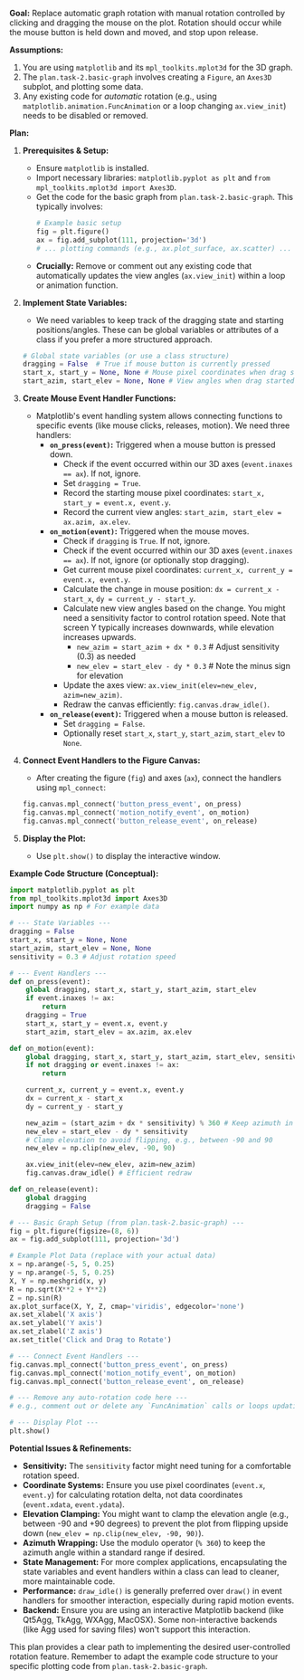 **Goal:** Replace automatic graph rotation with manual rotation controlled by clicking and dragging the mouse on the plot. Rotation should occur while the mouse button is held down and moved, and stop upon release.

**Assumptions:**

1.  You are using `matplotlib` and its `mpl_toolkits.mplot3d` for the 3D graph.
2.  The `plan.task-2.basic-graph` involves creating a `Figure`, an `Axes3D` subplot, and plotting some data.
3.  Any existing code for *automatic* rotation (e.g., using `matplotlib.animation.FuncAnimation` or a loop changing `ax.view_init`) needs to be disabled or removed.

**Plan:**

1.  **Prerequisites & Setup:**
    * Ensure `matplotlib` is installed.
    * Import necessary libraries: `matplotlib.pyplot as plt` and `from mpl_toolkits.mplot3d import Axes3D`.
    * Get the code for the basic graph from `plan.task-2.basic-graph`. This typically involves:
        ```python
        # Example basic setup
        fig = plt.figure()
        ax = fig.add_subplot(111, projection='3d')
        # ... plotting commands (e.g., ax.plot_surface, ax.scatter) ...
        ```
    * **Crucially:** Remove or comment out any existing code that automatically updates the view angles (`ax.view_init`) within a loop or animation function.

2.  **Implement State Variables:**
    * We need variables to keep track of the dragging state and starting positions/angles. These can be global variables or attributes of a class if you prefer a more structured approach.
    ```python
    # Global state variables (or use a class structure)
    dragging = False  # True if mouse button is currently pressed
    start_x, start_y = None, None # Mouse pixel coordinates when drag started
    start_azim, start_elev = None, None # View angles when drag started
    ```

3.  **Create Mouse Event Handler Functions:**
    * Matplotlib's event handling system allows connecting functions to specific events (like mouse clicks, releases, motion). We need three handlers:
        * **`on_press(event)`:** Triggered when a mouse button is pressed down.
            * Check if the event occurred within our 3D axes (`event.inaxes == ax`). If not, ignore.
            * Set `dragging = True`.
            * Record the starting mouse pixel coordinates: `start_x, start_y = event.x, event.y`.
            * Record the current view angles: `start_azim, start_elev = ax.azim, ax.elev`.
        * **`on_motion(event)`:** Triggered when the mouse moves.
            * Check if `dragging` is `True`. If not, ignore.
            * Check if the event occurred within our 3D axes (`event.inaxes == ax`). If not, ignore (or optionally stop dragging).
            * Get current mouse pixel coordinates: `current_x, current_y = event.x, event.y`.
            * Calculate the change in mouse position: `dx = current_x - start_x`, `dy = current_y - start_y`.
            * Calculate new view angles based on the change. You might need a sensitivity factor to control rotation speed. Note that screen Y typically increases downwards, while elevation increases upwards.
                * `new_azim = start_azim + dx * 0.3` # Adjust sensitivity (0.3) as needed
                * `new_elev = start_elev - dy * 0.3` # Note the minus sign for elevation
            * Update the axes view: `ax.view_init(elev=new_elev, azim=new_azim)`.
            * Redraw the canvas efficiently: `fig.canvas.draw_idle()`.
        * **`on_release(event)`:** Triggered when a mouse button is released.
            * Set `dragging = False`.
            * Optionally reset `start_x`, `start_y`, `start_azim`, `start_elev` to `None`.

4.  **Connect Event Handlers to the Figure Canvas:**
    * After creating the figure (`fig`) and axes (`ax`), connect the handlers using `mpl_connect`:
    ```python
    fig.canvas.mpl_connect('button_press_event', on_press)
    fig.canvas.mpl_connect('motion_notify_event', on_motion)
    fig.canvas.mpl_connect('button_release_event', on_release)
    ```

5.  **Display the Plot:**
    * Use `plt.show()` to display the interactive window.

**Example Code Structure (Conceptual):**

```python
import matplotlib.pyplot as plt
from mpl_toolkits.mplot3d import Axes3D
import numpy as np # For example data

# --- State Variables ---
dragging = False
start_x, start_y = None, None
start_azim, start_elev = None, None
sensitivity = 0.3 # Adjust rotation speed

# --- Event Handlers ---
def on_press(event):
    global dragging, start_x, start_y, start_azim, start_elev
    if event.inaxes != ax:
        return
    dragging = True
    start_x, start_y = event.x, event.y
    start_azim, start_elev = ax.azim, ax.elev

def on_motion(event):
    global dragging, start_x, start_y, start_azim, start_elev, sensitivity
    if not dragging or event.inaxes != ax:
        return

    current_x, current_y = event.x, event.y
    dx = current_x - start_x
    dy = current_y - start_y

    new_azim = (start_azim + dx * sensitivity) % 360 # Keep azimuth in [0, 360]
    new_elev = start_elev - dy * sensitivity
    # Clamp elevation to avoid flipping, e.g., between -90 and 90
    new_elev = np.clip(new_elev, -90, 90)

    ax.view_init(elev=new_elev, azim=new_azim)
    fig.canvas.draw_idle() # Efficient redraw

def on_release(event):
    global dragging
    dragging = False

# --- Basic Graph Setup (from plan.task-2.basic-graph) ---
fig = plt.figure(figsize=(8, 6))
ax = fig.add_subplot(111, projection='3d')

# Example Plot Data (replace with your actual data)
x = np.arange(-5, 5, 0.25)
y = np.arange(-5, 5, 0.25)
X, Y = np.meshgrid(x, y)
R = np.sqrt(X**2 + Y**2)
Z = np.sin(R)
ax.plot_surface(X, Y, Z, cmap='viridis', edgecolor='none')
ax.set_xlabel('X axis')
ax.set_ylabel('Y axis')
ax.set_zlabel('Z axis')
ax.set_title('Click and Drag to Rotate')

# --- Connect Event Handlers ---
fig.canvas.mpl_connect('button_press_event', on_press)
fig.canvas.mpl_connect('motion_notify_event', on_motion)
fig.canvas.mpl_connect('button_release_event', on_release)

# --- Remove any auto-rotation code here ---
# e.g., comment out or delete any `FuncAnimation` calls or loops updating view_init

# --- Display Plot ---
plt.show()
```

**Potential Issues & Refinements:**

* **Sensitivity:** The `sensitivity` factor might need tuning for a comfortable rotation speed.
* **Coordinate Systems:** Ensure you use pixel coordinates (`event.x`, `event.y`) for calculating rotation delta, not data coordinates (`event.xdata`, `event.ydata`).
* **Elevation Clamping:** You might want to clamp the elevation angle (e.g., between -90 and +90 degrees) to prevent the plot from flipping upside down (`new_elev = np.clip(new_elev, -90, 90)`).
* **Azimuth Wrapping:** Use the modulo operator (`% 360`) to keep the azimuth angle within a standard range if desired.
* **State Management:** For more complex applications, encapsulating the state variables and event handlers within a class can lead to cleaner, more maintainable code.
* **Performance:** `draw_idle()` is generally preferred over `draw()` in event handlers for smoother interaction, especially during rapid motion events.
* **Backend:** Ensure you are using an interactive Matplotlib backend (like Qt5Agg, TkAgg, WXAgg, MacOSX). Some non-interactive backends (like Agg used for saving files) won't support this interaction.

This plan provides a clear path to implementing the desired user-controlled rotation feature. Remember to adapt the example code structure to your specific plotting code from `plan.task-2.basic-graph`.
